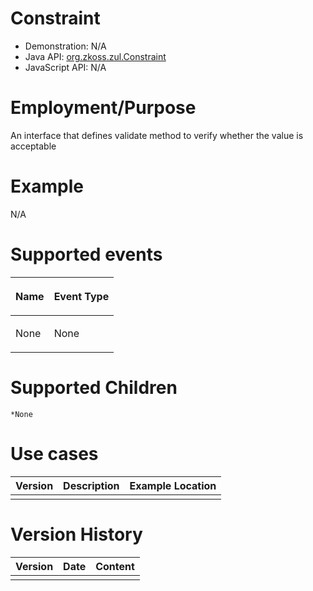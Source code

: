 

# Constraint

- Demonstration: N/A
- Java API: [org.zkoss.zul.Constraint](https://www.zkoss.org/javadoc/latest/zk/org/zkoss/zul/Constraint.html)
- JavaScript API: N/A

# Employment/Purpose

An interface that defines validate method to verify whether the value is
acceptable

# Example

N/A

# Supported events

<table>
<thead>
<tr class="header">
<th><center>
<p>Name</p>
</center></th>
<th><center>
<p>Event Type</p>
</center></th>
</tr>
</thead>
<tbody>
<tr class="odd">
<td><p>None</p></td>
<td><p>None</p></td>
</tr>
</tbody>
</table>

# Supported Children

`*None`

# Use cases

| Version | Description | Example Location |
|---------|-------------|------------------|
|         |             |                  |

# Version History

| Version | Date | Content |
|---------|------|---------|
|         |      |         |


